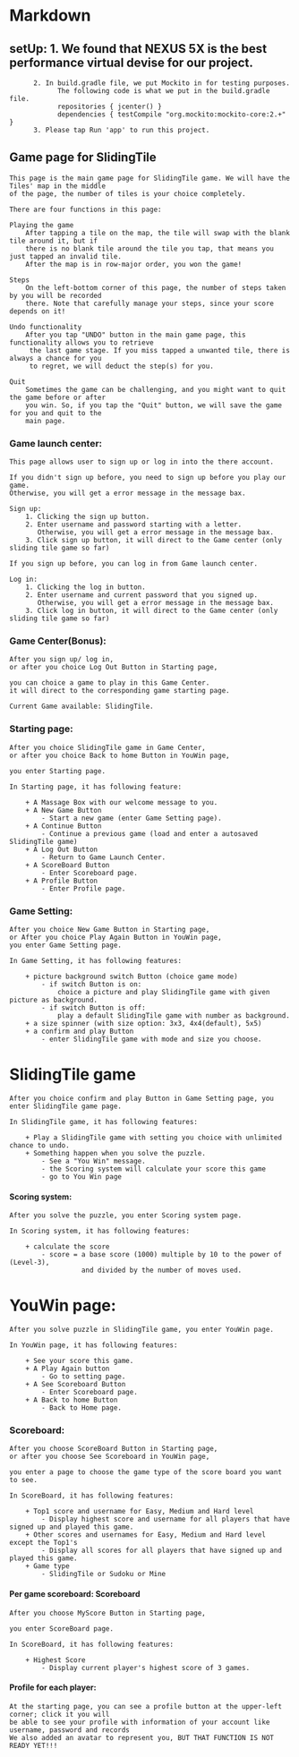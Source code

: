 # Markdown

## setUp: 1. We found that NEXUS 5X is the best performance virtual devise for our project.
          2. In build.gradle file, we put Mockito in for testing purposes.
                The following code is what we put in the build.gradle file.
                repositories { jcenter() }
                dependencies { testCompile "org.mockito:mockito-core:2.+" }
          3. Please tap Run 'app' to run this project.

## Game page for SlidingTile
    This page is the main game page for SlidingTile game. We will have the Tiles' map in the middle
    of the page, the number of tiles is your choice completely.

    There are four functions in this page:

    Playing the game
        After tapping a tile on the map, the tile will swap with the blank tile around it, but if
        there is no blank tile around the tile you tap, that means you just tapped an invalid tile.
        After the map is in row-major order, you won the game!

    Steps
        On the left-bottom corner of this page, the number of steps taken by you will be recorded
        there. Note that carefully manage your steps, since your score depends on it!

    Undo functionality
        After you tap "UNDO" button in the main game page, this functionality allows you to retrieve
         the last game stage. If you miss tapped a unwanted tile, there is always a chance for you
         to regret, we will deduct the step(s) for you.

    Quit
        Sometimes the game can be challenging, and you might want to quit the game before or after
        you win. So, if you tap the "Quit" button, we will save the game for you and quit to the
        main page.

### Game launch center:
    This page allows user to sign up or log in into the there account.

    If you didn't sign up before, you need to sign up before you play our game.
    Otherwise, you will get a error message in the message bax.

    Sign up:
        1. Clicking the sign up button.
        2. Enter username and password starting with a letter.
           Otherwise, you will get a error message in the message bax.
        3. Click sign up button, it will direct to the Game center (only sliding tile game so far)

    If you sign up before, you can log in from Game launch center.

    Log in:
        1. Clicking the log in button.
        2. Enter username and current password that you signed up.
           Otherwise, you will get a error message in the message bax.
        3. Click log in button, it will direct to the Game center (only sliding tile game so far)

### Game Center(Bonus):
    After you sign up/ log in,
    or after you choice Log Out Button in Starting page,

    you can choice a game to play in this Game Center.
    it will direct to the corresponding game starting page.

    Current Game available: SlidingTile.

### Starting page:
    After you choice SlidingTile game in Game Center,
    or after you choice Back to home Button in YouWin page,

    you enter Starting page.

    In Starting page, it has following feature:

        + A Massage Box with our welcome message to you.
        + A New Game Button
            - Start a new game (enter Game Setting page).
        + A Continue Button
            - Continue a previous game (load and enter a autosaved SlidingTile game)
        + A Log Out Button
            - Return to Game Launch Center.
        + A ScoreBoard Button
            - Enter Scoreboard page.
        + A Profile Button
            - Enter Profile page.

### Game Setting:
    After you choice New Game Button in Starting page,
    or After you choice Play Again Button in YouWin page,
    you enter Game Setting page.

    In Game Setting, it has following features:

        + picture background switch Button (choice game mode)
            - if switch Button is on:
                choice a picture and play SlidingTile game with given picture as background.
            - if switch Button is off:
                play a default SlidingTile game with number as background.
        + a size spinner (with size option: 3x3, 4x4(default), 5x5)
        + a confirm and play Button
            - enter SlidingTile game with mode and size you choose.

# SlidingTile game
    After you choice confirm and play Button in Game Setting page, you enter SlidingTile game page.

    In SlidingTile game, it has following features:

        + Play a SlidingTile game with setting you choice with unlimited chance to undo.
        + Something happen when you solve the puzzle.
            - See a "You Win" message.
            - the Scoring system will calculate your score this game
            - go to You Win page

#### Scoring system:
    After you solve the puzzle, you enter Scoring system page.

    In Scoring system, it has following features:

        + calculate the score
            - score = a base score (1000) multiple by 10 to the power of (Level-3),
                      and divided by the number of moves used.

# YouWin page:
    After you solve puzzle in SlidingTile game, you enter YouWin page.

    In YouWin page, it has following features:

        + See your score this game.
        + A Play Again button
            - Go to setting page.
        + A See Scoreboard Button
            - Enter Scoreboard page.
        + A Back to home Button
            - Back to Home page.

### Scoreboard:
    After you choose ScoreBoard Button in Starting page,
    or after you choose See Scoreboard in YouWin page,

    you enter a page to choose the game type of the score board you want to see.

    In ScoreBoard, it has following features:

        + Top1 score and username for Easy, Medium and Hard level
            - Display highest score and username for all players that have signed up and played this game.
        + Other scores and usernames for Easy, Medium and Hard level except the Top1's
            - Display all scores for all players that have signed up and played this game.
        + Game type
            - SlidingTile or Sudoku or Mine

#### Per game scoreboard: Scoreboard
    After you choose MyScore Button in Starting page,

    you enter ScoreBoard page.

    In ScoreBoard, it has following features:

        + Highest Score
            - Display current player's highest score of 3 games.

#### Profile for each player:
    At the starting page, you can see a profile button at the upper-left corner; click it you will
    be able to see your profile with information of your account like username, password and records
    We also added an avatar to represent you, BUT THAT FUNCTION IS NOT READY YET!!!